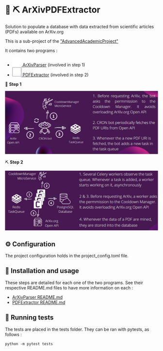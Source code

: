 # 🤖 ⛏️ ArXivPDFExtractor
Solution to populate a database with data extracted from scientific articles (PDFs) available on ArXiv.org

This is a sub-project of the ["AdvancedAcademicProject"](https://github.com/will-afs/AdvancedAcademicProject/)

It contains two programs :

- [<img src="https://github.com/will-afs/AdvancedAcademicProject/blob/main/doc/ArXivParser.png" width="30"> ArXivParser](https://github.com/will-afs/ArXivPDFExtractor/src/ArXivParser) (involved in step 1)
- [<img src="https://github.com/will-afs/AdvancedAcademicProject/blob/main/doc/PDFExtractor.png" width="30"> PDFExtractor](https://github.com/will-afs/ArXivPDFExtractor/src/PDFExtractor) (involved in step 2)

🤖 **Step 1**

<img src="https://github.com/will-afs/AdvancedAcademicProject/blob/main/doc/Step%201.JPG" width="700">

⛏️ **Step 2**

<img src="https://github.com/will-afs/AdvancedAcademicProject/blob/main/doc/Step%202.JPG" width="700">

⚙️ Configuration
-----------------
The project configuration holds in the project_config.toml file.

🔽 Installation and usage
--------------------------
These steps are detailed for each one of the two programs.
See their respective README.md files to have more information on each :
- [ArXivParser README.md](https://github.com/will-afs/ArXivPDFExtractor/src/ArXivParser/README.md)
- [PDFExtractor README.md](https://github.com/will-afs/ArXivPDFExtractor/src/PDFExtractor/README.md)
    
🧪 Running tests
-----------------
The tests are placed in the tests folder. They can be ran with pytests, as follows :

    python -m pytest tests
